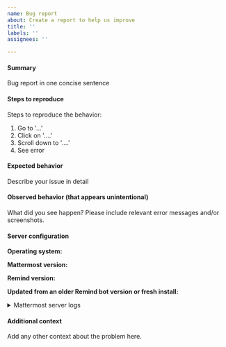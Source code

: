 ```yaml
---
name: Bug report
about: Create a report to help us improve
title: ''
labels: ''
assignees: ''

---
```


#### Summary
Bug report in one concise sentence

#### Steps to reproduce
Steps to reproduce the behavior:
1. Go to '...'
2. Click on '....'
3. Scroll down to '....'
4. See error

#### Expected behavior
Describe your issue in detail

#### Observed behavior (that appears unintentional)
What did you see happen? Please include relevant error messages and/or screenshots.

#### Server configuration
**Operating system:**

**Mattermost version:**

**Remind version:**

**Updated from an older Remind bot version or fresh install:**

<details>
<summary>Mattermost server logs</summary>

```
Insert your Mattermost server logs here
```
</details>

#### Additional context
Add any other context about the problem here.

